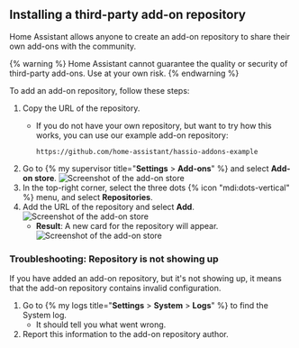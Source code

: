 ## Installing a third-party add-on repository

Home Assistant allows anyone to create an add-on repository to share their own add-ons with the community.

{% warning %}
Home Assistant cannot guarantee the quality or security of third-party add-ons. Use at your own risk.
{% endwarning %}

To add an add-on repository, follow these steps:

1. Copy the URL of the repository.
   - If you do not have your own repository, but want to try how this works, you can use our example add-on repository:

        ```text
        https://github.com/home-assistant/hassio-addons-example
        ```
2. Go to {% my supervisor title="**Settings** > **Add-ons**" %} and select **Add-on store**.
   ![Screenshot of the add-on store](/images/getting-started/add-ons.png)
3. In the top-right corner, select the three dots {% icon "mdi:dots-vertical" %} menu, and select **Repositories**.
4. Add the URL of the repository and select **Add**.
   ![Screenshot of the add-on store](/images/hassio/screenshots/adding_repositories.png)
   - **Result**: A new card for the repository will appear.
   ![Screenshot of the add-on store](/images/hassio/screenshots/add-ons-community_example.png)

### Troubleshooting: Repository is not showing up

If you have added an add-on repository, but it's not showing up, it means that the add-on repository contains invalid configuration.

1. Go to {% my logs title="**Settings** > **System** > **Logs**" %} to find the System log.
   - It should tell you what went wrong.
2. Report this information to the add-on repository author.
